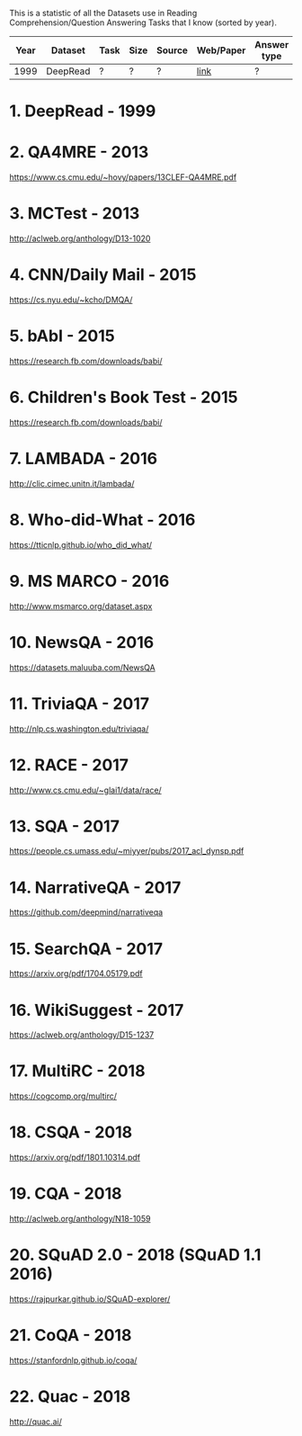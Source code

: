 

This is a statistic of all the Datasets use in Reading Comprehension/Question Answering Tasks that I know (sorted by year). 


| Year | Dataset | Task | Size | Source | Web/Paper | Answer type                                                                  | Similar datasets |
| ------------- | ------------- | ------------- | ------------- | ------------- | ------------- | ------------- | ------------- |
|1999|DeepRead|?|?|?|[link](https://dl.acm.org/citation.cfm?id=1034678.1034731)|?|?|


# 1. DeepRead - 1999


# 2. QA4MRE - 2013
https://www.cs.cmu.edu/~hovy/papers/13CLEF-QA4MRE.pdf

# 3. MCTest - 2013
http://aclweb.org/anthology/D13-1020

# 4. CNN/Daily Mail - 2015
https://cs.nyu.edu/~kcho/DMQA/

# 5. bAbI - 2015
https://research.fb.com/downloads/babi/

# 6. Children's Book Test - 2015
https://research.fb.com/downloads/babi/

# 7. LAMBADA - 2016
http://clic.cimec.unitn.it/lambada/

# 8. Who-did-What - 2016
https://tticnlp.github.io/who_did_what/

# 9. MS MARCO - 2016 
http://www.msmarco.org/dataset.aspx

# 10. NewsQA - 2016 
https://datasets.maluuba.com/NewsQA

# 11. TriviaQA - 2017 
http://nlp.cs.washington.edu/triviaqa/

# 12. RACE - 2017 
http://www.cs.cmu.edu/~glai1/data/race/

# 13. SQA - 2017 
https://people.cs.umass.edu/~miyyer/pubs/2017_acl_dynsp.pdf

# 14. NarrativeQA - 2017 
https://github.com/deepmind/narrativeqa

# 15. SearchQA - 2017 
https://arxiv.org/pdf/1704.05179.pdf

# 16. WikiSuggest - 2017
https://aclweb.org/anthology/D15-1237

# 17. MultiRC - 2018 
https://cogcomp.org/multirc/

# 18. CSQA - 2018
https://arxiv.org/pdf/1801.10314.pdf

# 19. CQA - 2018
http://aclweb.org/anthology/N18-1059

# 20. SQuAD 2.0  - 2018 (SQuAD 1.1 2016)
https://rajpurkar.github.io/SQuAD-explorer/

# 21. CoQA - 2018
https://stanfordnlp.github.io/coqa/

# 22. Quac - 2018
http://quac.ai/






